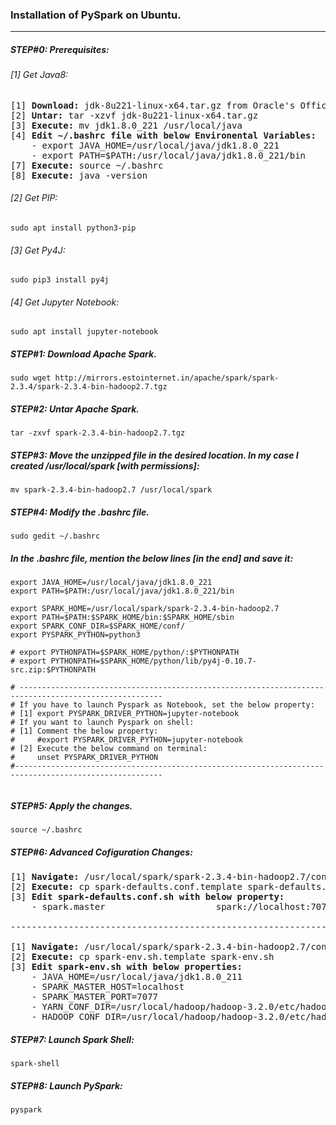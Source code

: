 ### Installation of PySpark on Ubuntu.
<hr>

##### STEP#0: Prerequisites:

###### [1] Get Java8:

<pre>
[1] <b>Download:</b> jdk-8u221-linux-x64.tar.gz from Oracle's Official Website.
[2] <b>Untar:</b> tar -xzvf jdk-8u221-linux-x64.tar.gz
[3] <b>Execute:</b> mv jdk1.8.0_221 /usr/local/java
[4] <b>Edit ~/.bashrc file with below Environental Variables:</b>
    - export JAVA_HOME=/usr/local/java/jdk1.8.0_221
    - export PATH=$PATH:/usr/local/java/jdk1.8.0_221/bin
[7] <b>Execute:</b> source ~/.bashrc
[8] <b>Execute:</b> java -version
</pre>

###### [2] Get PIP:
```
sudo apt install python3-pip
```
###### [3] Get Py4J:
```
sudo pip3 install py4j
```
###### [4] Get Jupyter Notebook:
```
sudo apt install jupyter-notebook
```

##### STEP#1: Download Apache Spark.
```
sudo wget http://mirrors.estointernet.in/apache/spark/spark-2.3.4/spark-2.3.4-bin-hadoop2.7.tgz 
```
##### STEP#2: Untar Apache Spark.
```
tar -zxvf spark-2.3.4-bin-hadoop2.7.tgz 
```
##### STEP#3: Move the unzipped file in the desired location. In my case I created /usr/local/spark [with permissions]:
```
mv spark-2.3.4-bin-hadoop2.7 /usr/local/spark
```
##### STEP#4: Modify the .bashrc file.
```
sudo gedit ~/.bashrc 
```
#####  In the .bashrc file, mention the below lines [in the end] and save it:  </br>
```
export JAVA_HOME=/usr/local/java/jdk1.8.0_221
export PATH=$PATH:/usr/local/java/jdk1.8.0_221/bin

export SPARK_HOME=/usr/local/spark/spark-2.3.4-bin-hadoop2.7
export PATH=$PATH:$SPARK_HOME/bin:$SPARK_HOME/sbin
export SPARK_CONF_DIR=$SPARK_HOME/conf/
export PYSPARK_PYTHON=python3

# export PYTHONPATH=$SPARK_HOME/python/:$PYTHONPATH
# export PYTHONPATH=$SPARK_HOME/python/lib/py4j-0.10.7-src.zip:$PYTHONPATH

# ------------------------------------------------------------------------------------------------------
# If you have to launch Pyspark as Notebook, set the below property:
# [1] export PYSPARK_DRIVER_PYTHON=jupyter-notebook
# If you want to launch Pyspark on shell:
# [1] Comment the below property:
#     #export PYSPARK_DRIVER_PYTHON=jupyter-notebook
# [2] Execute the below command on terminal:
#     unset PYSPARK_DRIVER_PYTHON
#-------------------------------------------------------------------------------------------------------
 
```
##### STEP#5: Apply the changes.
```
source ~/.bashrc 
```

##### STEP#6: Advanced Cofiguration Changes:
<pre>
[1] <b>Navigate:</b> /usr/local/spark/spark-2.3.4-bin-hadoop2.7/conf/
[2] <b>Execute:</b> cp spark-defaults.conf.template spark-defaults.conf.sh
[3] <b>Edit spark-defaults.conf.sh with below property:</b>
    - spark.master                     spark://localhost:7077

-----------------------------------------------------------------------

[1] <b>Navigate:</b> /usr/local/spark/spark-2.3.4-bin-hadoop2.7/conf/
[2] <b>Execute:</b> cp spark-env.sh.template spark-env.sh
[3] <b>Edit spark-env.sh with below properties:</b>
    - JAVA_HOME=/usr/local/java/jdk1.8.0_211
    - SPARK_MASTER_HOST=localhost
    - SPARK_MASTER_PORT=7077
    - YARN_CONF_DIR=/usr/local/hadoop/hadoop-3.2.0/etc/hadoop
    - HADOOP_CONF_DIR=/usr/local/hadoop/hadoop-3.2.0/etc/hadoop
</pre>

##### STEP#7: Launch Spark Shell:
```
spark-shell  
```
##### STEP#8: Launch PySpark:
```
pyspark 
```
